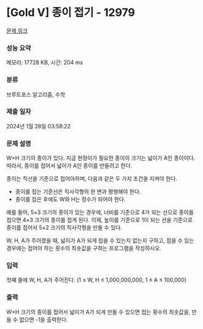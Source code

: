 # [Gold V] 종이 접기 - 12979 

[문제 링크](https://www.acmicpc.net/problem/12979) 

### 성능 요약

메모리: 17728 KB, 시간: 204 ms

### 분류

브루트포스 알고리즘, 수학

### 제출 일자

2024년 1월 28일 03:58:22

### 문제 설명

<p>W×H 크기의 종이가 있다. 지금 현정이가 필요한 종이의 크기는 넓이가 A인 종이이다. 따라서, 종이를 접어서 넓이가 A인 종이를 만들려고 한다.</p>

<p>종이는 직선을 기준으로 접어야하며, 다음과 같은 두 가지 조건을 지켜야 한다.</p>

<ul>
	<li>종이를 접는 기준선은 직사각형의 한 변과 평행해야 한다.</li>
	<li>종이를 접은 후에도 W와 H는 정수가 되어야 한다.</li>
</ul>

<p>예를 들어, 5×3 크기의 종이가 있는 경우에, 너비를 기준으로 4가 되는 선으로 종이를 접으면 4×3 크기의 종이를 접게 된다. 이제, 높이를 기준으로 1이 되는 선을 기준으로 종이를 접어서 5×2 크기의 직사각형을 만들 수 있다.</p>

<p>W, H, A가 주어졌을 때, 넓이가 A가 되게 접을 수 있는지 없는지 구하고, 접을 수 있는 경우에는 접어야 하는 횟수의 최솟값을 구하는 프로그램을 작성하시오.</p>

### 입력 

 <p>첫째 줄에 W, H, A가 주어진다. (1 ≤ W, H ≤ 1,000,000,000, 1 ≤ A ≤ 100,000)</p>

### 출력 

 <p>W×H 크기의 종이를 접어서 넓이가 A가 되게 만들 수 있으면 접는 횟수의 최솟값을, 만들 수 없으면 -1을 출력한다.</p>

